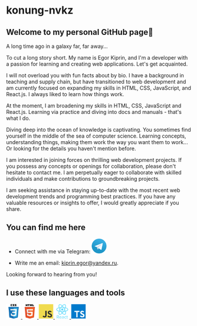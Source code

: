 # konung-nvkz

## Welcome to my personal GitHub page👋

A long time ago in a galaxy far, far away...

To cut a long story short.
My name is Egor Kiprin, and I'm a developer with a passion for learning and creating web applications. Let's get acquainted.

I will not overload you with fun facts about by bio. I have a background in teaching and supply chain, but have transitioned to web development and am currently focused on expanding my skills in HTML, CSS, JavaScript, and React.js. I always liked to learn how things work.

At the moment, I am broadening my skills in HTML, CSS, JavaScript and React.js. Learning via practice and diving into docs and manuals - that's what I do.

Diving deep into the ocean of knowledge is captivating.
You sometimes find yourself in the middle of the sea of computer science. Learning concepts, understanding things, making them work the way you want them to work... Or looking for the details you haven't mention before.

I am interested in joining forces on thrilling web development projects. If you possess any concepts or openings for collaboration, please don't hesitate to contact me. I am perpetually eager to collaborate with skilled individuals and make contributions to groundbreaking projects.

I am seeking assistance in staying up-to-date with the most recent web development trends and programming best practices. If you have any valuable resources or insights to offer, I would greatly appreciate if you share.

## You can find me here

+ Connect with me via Telegram: [<img src="/icons/telegram.svg" alt="Telegram" width="40" height="40" alt="Telegram">](https://t.me/kiprin_egor)

+ Write me an email:
[kiprin.egor@yandex.ru](mailto:kiprin.egor@yandex.ru).

Looking forward to hearing from you!

## I use these languages and tools

<p align="left"> 
    <a href="https://www.w3schools.com/css/" target="_blank" rel="noreferrer"> <img src="https://raw.githubusercontent.com/devicons/devicon/master/icons/css3/css3-original-wordmark.svg" alt="css3" width="40" height="40"/> </a> 
    <a href="https://www.w3.org/html/" target="_blank" rel="noreferrer"> <img src="https://raw.githubusercontent.com/devicons/devicon/master/icons/html5/html5-original-wordmark.svg" alt="html5" width="40" height="40"/> </a> 
    <a href="https://developer.mozilla.org/en-US/docs/Web/JavaScript" target="_blank" rel="noreferrer"> <img src="https://raw.githubusercontent.com/devicons/devicon/master/icons/javascript/javascript-original.svg" alt="javascript" width="40" height="40"/> </a> 
    <a href="https://reactjs.org/" target="_blank" rel="noreferrer"> <img src="https://raw.githubusercontent.com/devicons/devicon/master/icons/react/react-original-wordmark.svg" alt="react" width="40" height="40"/> </a> 
    <a href="https://www.typescriptlang.org/" target="_blank" rel="noreferrer"> <img src="https://raw.githubusercontent.com/devicons/devicon/master/icons/typescript/typescript-original.svg" alt="typescript" width="40" height="40"/> </a> 
</p>
<!-- 
[![HTML](https://github.com/konung-nvkz/konung-nvkz/main/icons/html.svg|width=30px)](https://www.w3.org/html/)
[![CSS](https://github.com/konung-nvkz/konung-nvkz/main/icons/css.svg|width=30px)](https://www.w3schools.com/css/)
[![JavaScript](https://github.com/konung-nvkz/konung-nvkz/main/icons/javascript.svg|width=30px)](https://developer.mozilla.org/en-US/docs/Web/JavaScript)
[![TypeScript](https://github.com/konung-nvkz/konung-nvkz/main/icons/typescript.svg|width=30px)](https://www.typescriptlang.org/)
[![React](https://github.com/konung-nvkz/konung-nvkz/main/icons/react.svg|width=30px)](https://reactjs.org/)
[![Webpack](https://github.com/konung-nvkz/konung-nvkz/main/icons/webpack.svg|width=30px)](https://webpack.js.org/) -->

<!-- 
## I use these languages and tools

[![HTML](/icons/html.svg)](https://www.w3.org/html/)
[![CSS](/icons/css.svg)](https://www.w3schools.com/css/)
[![JavaScript](/icons/javascript.svg)](https://developer.mozilla.org/en-US/docs/Web/JavaScript)
[![TypeScript](/icons/typescript.svg)](https://www.typescriptlang.org/)
[![React](/icons/react.svg)](https://reactjs.org/)
[![Webpack](/icons/webpack.svg)](https://webpack.js.org/) -->

<!--
**konung-nvkz/konung-nvkz** is a ✨ _special_ ✨ repository because its `README.md` (this file) appears on your GitHub profile.

Here are some ideas to get you started:

- 🔭 I’m currently working on ...
- 🌱 I’m currently learning ...
- 👯 I’m looking to collaborate on ...
- 🤔 I’m looking for help with ...
- 💬 Ask me about ...
- 📫 How to reach me: ...
- 😄 Pronouns: ...
- ⚡ Fun fact: ...
-->

